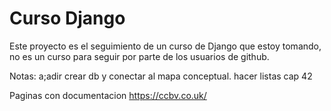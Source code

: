 # Curso Django

Este proyecto es el seguimiento de un curso de Django que estoy tomando, no es un curso para seguir por parte de los usuarios de github.

Notas:
a;adir crear db y conectar al mapa conceptual.
hacer listas cap 42

Paginas con documentacion 
https://ccbv.co.uk/
